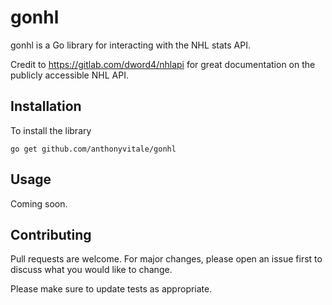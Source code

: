 # gonhl

gonhl is a Go library for interacting with the NHL stats API.

Credit to https://gitlab.com/dword4/nhlapi for great documentation on the publicly accessible NHL API.

## Installation

To install the library

`go get github.com/anthonyvitale/gonhl`

## Usage

Coming soon.

## Contributing
Pull requests are welcome. For major changes, please open an issue first to discuss what you would like to change.

Please make sure to update tests as appropriate.